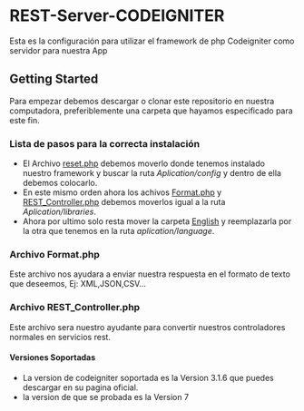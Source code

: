 # REST-Server-CODEIGNITER
Esta es la configuración para utilizar el framework de php Codeigniter como servidor para nuestra App 
## Getting Started
Para empezar debemos descargar o clonar este repositorio en nuestra computadora, preferiblemente una carpeta que hayamos especificado para este fin.
### Lista de pasos para la correcta instalación
* El Archivo [reset.php](http://) debemos moverlo donde tenemos instalado nuestro framework y buscar la ruta *Aplication/config* y dentro de ella debemos colocarlo.
* En este mismo orden ahora los achivos [Format.php](http://) y [REST_Controller.php](http://) debemos moverlos igual a la ruta *Aplication/libraries*.
* Ahora por ultimo solo resta mover la carpeta [English](http://) y reemplazarla por la otra que tenemos en la ruta *aplication/language*.
### Archivo Format.php
Este archivo nos ayudara a enviar nuestra respuesta en el formato de texto que deseemos, Ej: XML,JSON,CSV...
### Archivo REST_Controller.php
Este archivo sera nuestro ayudante para convertir nuestros controladores normales en servicios rest.
#### Versiones Soportadas
* La version de codeigniter soportada es la Version 3.1.6 que puedes descargar en su pagina oficial.
* la version de que se probada es la Version 7

